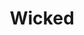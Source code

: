 ---
title: Wicked
poster: /assets/uploads/wicked.jpg
header: ''
description: >-
  The untold musical story of The Wizard of Oz’s Wicked Witch of the West and
  Glinda the Good.
theater: Gershwin Theatre
preview: '2003-10-08'
opening: '2003-10-30'
returns: '2021-09-13'
closing: ''
tonyaward: true
criticspick: false
trailer: 'https://www.youtube.com/watch?v=KR1MWFti-IY'
website: 'http://www.wickedthemusical.com'
alert: 'Returns Sept 14'
tickets:
  - highlight: true
    info: 'https://lottery.broadwaydirect.com/show/wicked/'
    title: $48 Lottery
    type: digitalLottery
  - highlight: true
    info: >-
      2.5 hours prior to show time, people who present themselves at the
      Gershwin Theatre box office will have their names placed in a hat. 30
      minutes later, names will be drawn for 26 orchestra seats at $30.00 each.
      This lottery is available only in-person at the box office, with a limit
      of two tickets per person, cash only. Photo-ID required.
    title: $30 Lottery
    type: lottery
  - highlight: false
    info: >-
      Tickets at the student ($69) rate are available in-person at the Gershwin
      Theatre box office with a valid college, university ID. Limited 2 tickets
      per ID. Subject to availability – not available for all performances.
    title: $69 Student
    type: studentRush
  - highlight: false
    info: >-
      Tickets at the military rates ($79) are available in-person at the
      Gershwin Theatre box office with a valid military ID. Tickets at the
      military rate are also available online at www.GovX.com. Subject to
      availability. Limit 2 tickets per ID.
    title: $79 Military
    type: military
  - highlight: false
    info: >-
      https://www.awin1.com/cread.php?awinmid=7219&awinaffid=273851&clickref=&p=%5B%5Bhttps%253A%252F%252Fwww.stubhub.com%252Fwicked-new-york-tickets%252Fperformer%252F9794%252F%5D%5D
    title: StubHub
    type: regular
  - highlight: false
    info: 'http://www.ticketmaster.com/artist/965961'
    title: $92-$232
    type: regular
---